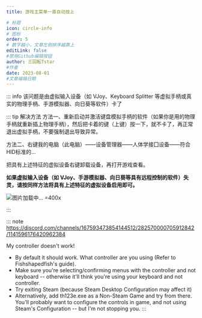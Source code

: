 ```yaml
---
title: 游戏主菜单一直自动按上

# 标题
icon: circle-info
# 图标
order: 5
# 数字越小，文章左侧排序越靠上
editLink: false
#禁用Github编辑按钮
author: 三回転Tstar
#作者
date: 2023-08-01
#文章编辑日期
---
```


::: info
该问题是由虚拟输入设备（如 VJoy、Keyboard Splitter 等虚拟手柄或真实的物理手柄、手游模拟器、向日葵等软件）卡了


::: tip 解决方法
方法一、重新启动并激活键盘模拟手柄的软件（如果你是用的物理手柄就重新插上物理手柄），然后把卡着的键（上键）按一下，就不卡了，再正常退出虚拟手柄，不要强制退出导致异常。


方法二、右键我的电脑（此电脑）——设备管理器——人体学接囗设备——符合HID标准的...

把具有上述特征的虚拟设备右键卸载设备，再打开游戏查看。

**如果虚拟输入设备（如 VJoy、手游模拟器、向日葵等具有远程控制的软件）失灵，请按同样方法将具有上述特征的虚拟设备启用即可。**

![图片加载中... =400x](https://bu.dusays.com/2024/01/21/65acc6635fb1f.webp "VJoy 如图")

:::

::: note
https://discord.com/channels/167593473854144512/282570000705912842/1141596176420962384

My controller doesn't work!
- By default it should work. What controller are you using (Refer to Fishshapedfish's guide).
- Make sure you're selecting/confirming menus with the controller and not keyboard -- otherwise it'll think you're using your keyboard and not controller.
- Try exiting Steam (because Steam Desktop Configuration may affect it)
- Alternatively, add th123e.exe as a Non-Steam Game and try from there. You'll probably want to configure the controls in game, and not using Steam's Configuration -- but I'm not stopping you.
:::
